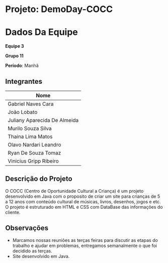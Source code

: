 # Projeto: DemoDay-COCC

# Dados Da Equipe
**Equipe 3**

**Grupo 11**

**Período**: Manhã


## Integrantes

|  Nome
| ---------------------------
| Gabriel Naves Cara 
| João Lobato 
| Juliany Aparecida De Almeida
| Murilo Souza Silva
| Thaina Lima Matos
| Olavo Nardari Leandro
| Ryan De Souza Tomaz
| Vinicius Gripp Ribeiro



## Descrição do Projeto

O COCC (Centro de Oportunidade Cultural a Criança) é um projeto desenvolvido em Java com o proposito de criar um site para crianças de 5 a 12 anos com conteúdo cultural de músicas, livros, desenhos, jogos e etc. O projeto é estruturado em HTML e CSS com DataBase das informações do cliente.

## Observações

- Marcamos nossas reuniões as terças feiras para discutir as etapas do trabalho e ajudar em problemas, entregamos semanalmente o que foi decidido as terças.
- Site desenvolvido em Java.
